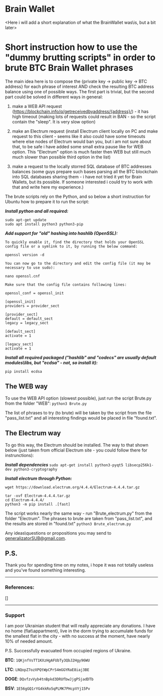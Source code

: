 # Brain Wallet
<Here i will add a short explanation of what the BrainWallet was\is, but a bit later>

# Short instruction how to use the "dummy brutting scripts" in order to brute BTC Brain Wallet phrases

The main idea here is to compose the {private key -> public key -> BTC address} for each phrase of interest
AND check the resulting BTC address balance using one of possible ways. The first part is trivial, but the second
part could be solved in different ways in general: 
1) make a WEB API request (https://blockchain.info/q/getreceivedbyaddress/{address}/) - it has high timeout
   (making lots of requests could result in BAN - so the script contain the "sleep". It is very slow option)
2) make an Electrum request (install Electrum client locally on PC and make request to this client - seems like
   it also could have some timeouts where else nodes of Electrum would ban you, but i am not sure about that,
   to be safe i have added some small extra pause like for WEB option. This "Electrum" option is much faster
   then WEB but still much much slower than possible third option in the list)
   
3) make a request to the locally storred SQL database of BTC addresses balances (some guys prepare such bases
   parsing all the BTC blockchain into SQL databases sharing them - i have not tried it yet for Brain Wallets,
   but its possible. If someone interested i could try to work with that and write here my experience.)

The brute scripts rely on the Python, and so below a short instruction for Ubuntu how to prepare it to run the script:

***Install python and all required:***
```    
sudo apt-get update
sudo apt install python3 python3-pip
```

***Add support for "old" hashing into hashlib (OpenSSL):***
```
To quickly enable it, find the directory that holds your OpenSSL config file or a symlink to it, by running the below command:

openssl version -d

You can now go to the directory and edit the config file (it may be necessary to use sudo):

nano openssl.cnf

Make sure that the config file contains following lines:

openssl_conf = openssl_init

[openssl_init]
providers = provider_sect

[provider_sect]
default = default_sect
legacy = legacy_sect

[default_sect]
activate = 1

[legacy_sect]
activate = 1
```

***Install all required packaged ("hashlib" and  "codecs" are usually default modules\libs, but "ecdsa" - not, so install it):***

```pip install ecdsa```

## The WEB way

To use the WEB API option (slowest possible), just run the script Brute.py from the folder "WEB":
```python3 Brute.py```

The list of phrases to try (to brute) will be taken by the script from the file "pass_list.txt" and all interesting findings would be
placed in file "found.txt".

## The Electrum way

To go this way, the Electrum should be installed. The way to that shown below (just taken from official Electrum site - you could follow 
there for instrunctions):

***Install dependencies***
```sudo apt-get install python3-pyqt5 libsecp256k1-dev python3-cryptography```

***Install electrum through Python:***
```
wget https://download.electrum.org/4.4.4/Electrum-4.4.4.tar.gz

tar -xvf Electrum-4.4.4.tar.gz
cd Electrum-4.4.4/
python3 -m pip install .[fast]
```

The script works nearly the same way - run "Brute_electrum.py" from the folder "Electrum". The phrases to brute are taken from "pass_list.txt",
and the results are stored in "found.txt"
```python3 Brute_electrum.py```


Any ideas\questions or propositions you may send to generalizatorSUB@gmail.com.

## P.S.
Thank you for spending time on my notes, i hope it was not totally useless and you've found something interesting. 

-------------------------------------------------------------------------
### References:
[]

-------------------------------------------------------------------------
### Support
I am poor Ukrainian student that will really appreciate any donations.
I have no home (flat\appartment), live in the dorm trying to accumulate funds
for the smallest flat in the city - with no success at the moment,
have nearly 10% of needed amount.
 
P.S. Successfully evacuated from occupied regions of Ukraine.

**BTC**:  `1QKjnfVsTT1KXzHgAFUbTy3QbJ2Hgy96WU`

**LTC**:  `LNQopZ7ozXPQtWpCPrS4mGGYRaE8iaj3BE`

**DOGE**: `DQvfzvVyb4tnBpkd3DRUfbwJjgPSjadDTb`
 
 **BSV**: `1E56gGQ1rYG4kkRo5qPLMK7PHcpVYj15Pv`

